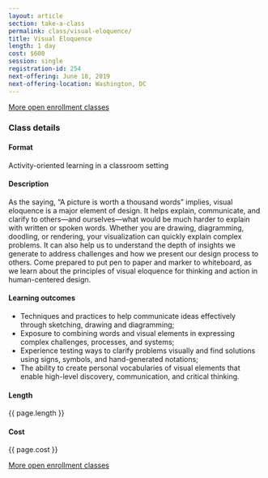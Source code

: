 ```yaml
---
layout: article
section: take-a-class
permalink: class/visual-eloquence/
title: Visual Eloquence
length: 1 day
cost: $600
session: single
registration-id: 254
next-offering: June 18, 2019
next-offering-location: Washington, DC
---
```


[More open enrollment classes](../../take-a-class/open-enrollment-classes/)

### Class details

#### Format

Activity-oriented learning in a classroom setting

#### Description

As the saying, “A picture is worth a thousand words” implies, visual eloquence is a major element of design. It helps explain, communicate, and clarify to others—and ourselves—what would be much harder to explain with written or spoken words. Whether you are drawing, diagramming, doodling, or rendering, your visualization can quickly explain complex problems. It can also help us to understand the depth of insights we generate to address challenges and how we present our design process to others. Come prepared to put pen to paper and marker to whiteboard, as we learn about the principles of visual eloquence for thinking and action in human-centered design.

#### Learning outcomes

* Techniques and practices to help communicate ideas effectively through sketching, drawing and diagramming;
* Exposure to combining words and visual elements in expressing complex challenges, processes, and systems;
* Experience testing ways to clarify problems visually and find solutions using signs, symbols, and hand-generated notations;
* The ability to create personal vocabularies of visual elements that enable high-level discovery, communication, and critical thinking.

#### Length

{{ page.length }}

#### Cost

{{ page.cost }}

[More open enrollment classes](../../take-a-class/open-enrollment-classes/)
